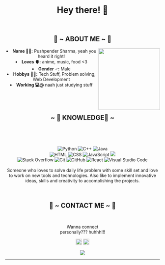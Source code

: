<body>
  <center>
<h1 align="center">Hey there!  👋 </h1>
<br>

  
<div>
<h2 align="center"> 🦊 ~ ABOUT ME ~ 🦊 </h2>
  <div align="center">
<img src="https://i.pinimg.com/originals/fe/91/6c/fe916cc5dd145ff1b57b8eb43dbf2234.gif" align="right" width="200px" height="200px" ;>
  </div>
<li>
 <b>Name 🧑‍🎓:</b> Pushpender Sharma, yeah you heard it right!
  </li>
<li>
<b>Loves 🫀:</b> anime, music, food <3
</li>
<li>
<b>Gender ♂️:</b> Male
</li>
<li>
<b>Hobbys 🧑‍💻:</b> Tech Stuff, Problem solving, Web Development
</li>
<li>
<b>Working 💻@</b> naah just studying stuff
</li>
<br><br><br>
</div>
<div>
<h2 align="center">            ~ 📇 KNOWLEDGE📇 ~</h2>
 <br>
<p>
  <div align="center">
  </div>
</div>
<div>
  <br>
 
<p align="center">
  <img alt="Python" src="https://img.shields.io/badge/Python%20-%2314354C.svg?style=plastic&logo=python&logoColor=white">
  <img alt="C++" src="https://img.shields.io/badge/C++%20-%2300599C.svg?style=plastic&logo=c%2B%2B&logoColor=white"> 
  <img alt="Java" src="https://img.shields.io/badge/Java-%23007396.svg?style=plastic&logo=java&logoColor=white">
  <br>
   <img alt="HTML" src="https://img.shields.io/badge/HTML5%20-%23E34F26.svg?style=plastic&logo=html5&logoColor=white">
  <img alt="CSS" src="https://img.shields.io/badge/CSS%20-%231572B6.svg?style=plastic&logo=css3&logoColor=white">
  <img alt="JavaScript" src="https://img.shields.io/badge/JavaScript%20-%23F7DF1E.svg?style=plastic&logo=javascript&logoColor=black"> 
   <img src="https://img.shields.io/badge/mysql-%234479A1.svg?&style=plastic&logo=mysql&logoColor=white">
  <br>
  <img alt="Stack Overflow" src="https://img.shields.io/badge/-Stack%20Overflow-FE7A16?style=plastic&logo=stack-overflow&logoColor=white">
   <img alt="Git" src="https://img.shields.io/badge/Git%20-%23F05033.svg?style=plastic&logo=git&logoColor=white">
  <img alt="GitHub" src="https://img.shields.io/badge/github-%23181717.svg?style=plastic&logo=github&logoColor=white">
  <img alt="React" src="https://img.shields.io/badge/react-%2361DAFB.svg?style=plastic&logo=React&logoColor=black">
  <img alt="Visual Studio Code" src="https://img.shields.io/badge/Visual%20Studio%20Code-0078d7.svg?style=plastic&logo=visual-studio-code&logoColor=white">
  <br> <br>
Someone who loves to solve daily life problem with some skill set and love to work on new tools and technologies. Also like to
implement innovative ideas, skills and creativity to accomplishing the projects.
</p>
<br>
<h2 align="center">           📝 ~ CONTACT ME ~ 📝</h2>
  <div align="center">
  </div>
<br>
<p align="center">Wanna connect <br>
personally??? huhhh!!!</p>
<p align="center"><a href="mailto:pushpendersharma2019@gmail.com"><img img src="https://img.shields.io/badge/gmail-%23EA4335.svg?style=plastic&logo=gmail&logoColor=white" alt="Gmail" height=20px/></a>
 <a href="https://www.linkedin.com/in/pushpender-sharma-a874581bb/" target="_blank">
<img src="https://img.shields.io/badge/linkedin-%230A66C2.svg?style=plastic&logo=linkedin&logoColor=white" alt="LinkedIn" height=20px/></a></p>
</div>
<!--    <p align="center"> 
<a href="https://github.com/antonkomarev/github-profile-views-counter">
    <img src="https://komarev.com/ghpvc/?username=pushpender-sh&style=for-the-badge">
</a>
</p>
    <br> -->
<div>
<div align="center">
<img src="https://i.pinimg.com/originals/ed/29/74/ed29741e2d0fb0ae214a333c69fd9b2e.gif">
</div>
<hr>
</div>
</div>
    </center>
</body>
